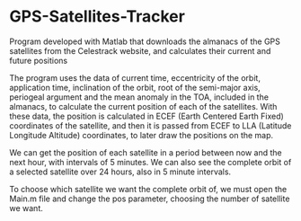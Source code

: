 # GPS-Satellites-Tracker
Program developed with Matlab that downloads the almanacs of the GPS satellites from the Celestrack website, and calculates their current and future positions

The program uses the data of current time, eccentricity of the orbit, application time, inclination of the orbit, root of the semi-major axis, periogeal argument and the mean anomaly in the TOA, included in the almanacs, to calculate the current position of each of the satellites. With these data, the position is calculated in ECEF (Earth Centered Earth Fixed) coordinates of the satellite, and then it is passed from ECEF to LLA (Latitude Longitude Altitude) coordinates, to later draw the positions on the map.

We can get the position of each satellite in a period between now and the next hour, with intervals of 5 minutes. We can also see the complete orbit of a selected satellite over 24 hours, also in 5 minute intervals.

To choose which satellite we want the complete orbit of, we must open the Main.m file and change the pos parameter, choosing the number of satellite we want.

